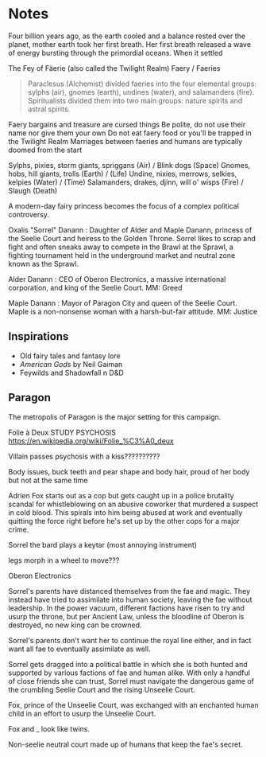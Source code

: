 # Notes
Four billion years ago, as the earth cooled and a balance rested over the planet, mother earth took her first breath. Her first breath released a wave of energy bursting through the primordial oceans. When it settled














The Fey of Fäerie (also called the Twilight Realm)
Faery / Faeries

> Paraclesus (Alchemist) divided faeries into the four elemental groups: sylphs (air), gnomes (earth), undines (water), and salamanders (fire).
> Spiritualists divided them into two main groups: nature spirits and astral spirits.

Faery bargains and treasure are cursed things
Be polite, do not use their name nor give them your own
Do not eat faery food or you'll be trapped in the Twilight Realm
Marriages between faeries and humans are typically doomed from the start

Sylphs, pixies, storm giants, spriggans     (Air) / Blink dogs (Space)
Gnomes, hobs, hill giants, trolls         (Earth) / (Life)
Undine, nixies, merrows, selkies, kelpies (Water) / (Time)
Salamanders, drakes, djinn, will o' wisps  (Fire) / Slaugh (Death)


A modern-day fairy princess becomes the focus of a complex political controversy.

Oxalis "Sorrel" Danann
: Daughter of Alder and Maple Danann, princess of the Seelie Court and heiress to the Golden Throne. Sorrel likes to scrap and fight and often sneaks away to compete in the Brawl at the Sprawl, a fighting tournament held in the underground market and neutral zone known as the Sprawl.

Alder Danann
: CEO of Oberon Electronics, a massive international corporation, and king of the Seelie Court. MM: Greed

Maple Danann
: Mayor of Paragon City and queen of the Seelie Court. Maple is a non-nonsense woman with a harsh-but-fair attitude. MM: Justice

## Inspirations
- Old fairy tales and fantasy lore
- *American Gods* by Neil Gaiman
- Feywilds and Shadowfall n D&D

## Paragon
The metropolis of Paragon is the major setting for this campaign.

Folie à Deux
STUDY PSYCHOSIS
https://en.wikipedia.org/wiki/Folie_%C3%A0_deux

Villain passes psychosis with a kiss??????????

Body issues, buck teeth and pear shape and body hair, proud of her body but not at the same time

Adrien Fox starts out as a cop but gets caught up in a police brutality scandal for whistleblowing on an abusive coworker that murdered a suspect in cold blood. This spirals into him being abused at work and eventually quitting the force right before he's set up by the other cops for a major crime.

Sorrel the bard plays a keytar (most annoying instrument)

legs morph in a wheel to move???

Oberon Electronics

Sorrel's parents have distanced themselves from the fae and magic. They instead have tried to assimilate into human society, leaving the fae without leadership. In the power vacuum, different factions have risen to try and usurp the throne, but per Ancient Law, unless the bloodline of Oberon is destroyed, no new king can be crowned.

Sorrel's parents don't want her to continue the royal line either, and in fact want all fae to eventually assimilate as well.

Sorrel gets dragged into a political battle in which she is both hunted and supported by various factions of fae and human alike. With only a handful of close friends she can trust, Sorrel must navigate the dangerous game of the crumbling Seelie Court and the rising Unseelie Court.

Fox, prince of the Unseelie Court, was exchanged with an enchanted human child in an effort to usurp the Unseelie Court.

Fox and _ look like twins.

Non-seelie neutral court made up of humans that keep the fae's secret.
